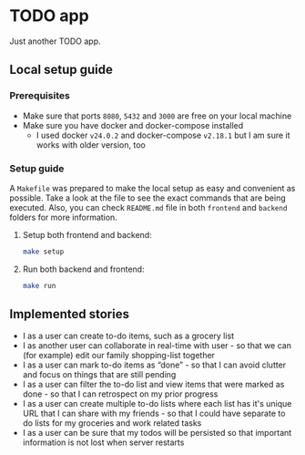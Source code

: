 # TODO app
Just another TODO app.

## Local setup guide

### Prerequisites

- Make sure that ports `8080`, `5432` and `3000` are free on your local machine
- Make sure you have docker and docker-compose installed
  - I used docker `v24.0.2` and docker-compose `v2.18.1` but I am sure it works with older version, too

### Setup guide

A `Makefile` was prepared to make the local setup as easy and convenient as possible.
Take a look at the file to see the exact commands that are being executed. Also, you can check `README.md` file
in both `frontend` and `backend` folders for more information.

1. Setup both frontend and backend:
    ```bash
    make setup
    ```
2. Run both backend and frontend:
   ```bash
   make run
   ```

## Implemented stories
- I as a user can create to-do items, such as a grocery list
- I as another user can collaborate in real-time with user - so that we can
  (for example) edit our family shopping-list together
- I as a user can mark to-do items as “done” - so that I can avoid clutter and focus on
  things that are still pending
- I as a user can filter the to-do list and view items that were marked as done - so that I
  can retrospect on my prior progress
- I as a user can create multiple to-do lists where each list has it's unique URL that I can
  share with my friends - so that I could have separate to do lists for my groceries and
  work related tasks
- I as a user can be sure that my todos will be persisted so that important information is
  not lost when server restarts
